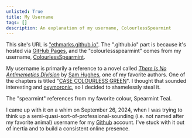 ```yaml
---
unlisted: True
title: My Username
tags: []
description: An explanation of my username, ColourlessSpearmint
---
```


This site's URL is ["ethmarks.github.io"](https://ethmarks.github.io/). The ".github.io" part is because it's hosted via [GitHub Pages](https://pages.github.com/), and the "colourlessspearmint" comes from my username, [ColourlessSpearmint](https://github.com/ColourlessSpearmint).

My username is primarily a reference to a novel called [*There Is No Antimemetics Division*](https://qntm.org/scp) by [Sam Hughes](https://www.goodreads.com/author/show/8352985.Sam_Hughes), one of my favorite authors. One of the chapters is titled "[CASE COLOURLESS GREEN](https://scp-wiki.wikidot.com/case-colourless-green)". I thought that sounded interesting and [oxymoronic](https://en.wiktionary.org/wiki/oxymoron), so I decided to shamelessly steal it.

The "spearmint" references from my favorite colour, Spearmint Teal.

I came up with it on a whim on September 26, 2024, when I was trying to think up a semi-quasi-sort-of-professional-sounding (i.e. not named after my favorite animal) username for my [Github](https://github.com/) account. I've stuck with it out of inertia and to build a consistent online presence.

